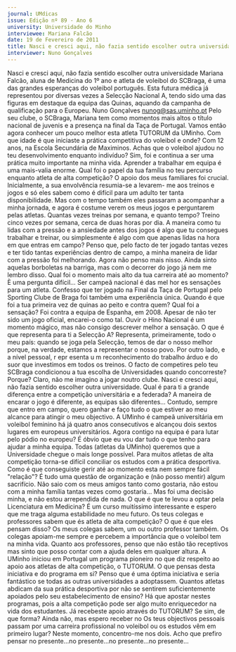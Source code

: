 ```yaml
---
journal: UMdicas
issue: Edição nº 89 - Ano 6
university: Universidade do Minho
interviewee: Mariana Falcão
date: 19 de Fevereiro de 2011
title: Nasci e cresci aqui, não fazia sentido escolher outra universidade
interviewer: Nuno Gonçalves
---
```


Nasci e cresci aqui, não fazia sentido escolher outra universidade
Mariana Falcão, aluna de Medicina do 1º ano e atleta de voleibol do
SCBraga, é uma das grandes esperanças do voleibol português.
Esta futura médica já representou por diversas vezes a Selecção
Nacional A, tendo sido uma das figuras em destaque da equipa das Quinas,
aquando da campanha de qualificação para o Europeu.
Nuno Gonçalves
nunog@sas.uminho.pt
Pelo seu clube, o SCBraga, Mariana
tem como momentos mais altos o
título nacional de juvenis e a
presença na final da Taça de
Portugal. Vamos então agora
conhecer um pouco melhor esta
atleta TUTORUM da UMinho.
Com que idade é que iniciaste a
prática competitiva do voleibol e
onde?
Com 12 anos, na Escola Secundária
de Maximinos.
Achas que o voleibol ajudou no
teu desenvolvimento enquanto
indivíduo?
Sim, foi e continua a ser uma
prática muito importante na minha
vida. Aprender a trabalhar em
equipa é uma mais-valia enorme.
Qual foi o papel da tua família no
teu percurso enquanto atleta de
alta competição?
O apoio dos meus familiares foi
crucial. Inicialmente, a sua
envolvência resumia-se a levarem-
me aos treinos e jogos e só eles
sabem como é difícil para um
adulto ter tanta disponibilidade.
Mas com o tempo também eles
passaram a acompanhar a minha
jornada, e agora é costume verem
os meus jogos e perguntarem
pelas atletas.
Quantas vezes treinas por
semana, e quanto tempo?
Treino cinco vezes por semana,
cerca de duas horas por dia.
A maneira como tu lidas com a
pressão e a ansiedade antes dos
jogos é algo que tu consegues
trabalhar e treinar, ou
simplesmente é algo com que
apenas lidas na hora em que
entras em campo?
Penso que, pelo facto de ter jogado
tantas vezes e ter tido tantas
experiências dentro de campo, a
minha maneira de lidar com a
pressão foi melhorando. Agora não
penso mais nisso. Ainda sinto
aquelas borboletas na barriga, mas
com o decorrer do jogo já nem me
lembro disso.
Qual foi o momento mais alto da
tua carreira até ao momento?
È uma pergunta difícil… Ser campeã
nacional é das mel hor es
sensações para um atleta.
Confesso que ter jogado na Final da
Taça de Portugal pelo Sporting
Clube de Braga foi também uma
experiência única.
Quando é que foi a tua primeira
vez de quinas ao peito e contra
quem? Qual foi a sensação?
Foi contra a equipa de Espanha, em
2008. Apesar de não ter sido um
jogo oficial, encarei-o como tal.
Ouvir o Hino Nacional é um
momento mágico, mas não
consigo descrever melhor a
sensação.
O que é que representa para ti a
Selecção A?
Representa, primeiramente, todo o
meu país: quando se joga pela
Selecção, temos de dar o nosso
melhor porque, na verdade,
estamos a representar o nosso
povo. Por outro lado, e a nível
pessoal, r epr esenta u m
reconhecimento do trabalho árduo
e do suor que investimos em todos
os treinos.
O facto de competires pelo teu
SCBraga condicionou a tua
escolha de Universidades
quando concorreste? Porque?
Claro, não me imagino a jogar
noutro clube. Nasci e cresci aqui,
não fazia sentido escolher outra
universidade.
Qual é para ti a grande diferença
entre a competição universitária
e a federada?
A maneira de encarar o jogo é
diferente, as equipas são
diferentes... Contudo, sempre que
entro em campo, quero ganhar e
faço tudo o que estiver ao meu
alcance para atingir o meu
objectivo.
A UMinho é campeã universitária
em voleibol feminino há já quatro
anos consecutivos e alcançou
dois sextos lugares em europeus
universitários. Agora contigo na
equipa é para lutar pelo pódio no
europeu?
É óbvio que eu vou dar tudo o que
tenho para ajudar a minha equipa.
Todas (atletas da UMinho)
queremos que a Universidade
chegue o mais longe possível.
Para muitos atletas de alta
competição torna-se difícil
conciliar os estudos com a
prática desportiva. Como é que
conseguiste gerir até ao
momento esta nem sempre fácil
"relação"?
É tudo uma questão de
organização e (não posso mentir)
algum sacrifício. Não saio com os
meus amigos tanto como gostaria,
não estou com a minha família
tantas vezes como gostaria… Mas
foi uma decisão minha, e não estou
arrependida de nada.
O que é que te levou a optar pela
Licenciatura em Medicina?
É um curso muitíssimo
interessante e espero que me traga
alguma estabilidade no meu
futuro.
Os teus colegas e professores
sabem que és atleta de alta
competição? O que é que eles
pensam disso?
Os meus colegas sabem, um ou
outro professor também. Os
colegas apoiam-me sempre e
percebem a importância que o
voleibol tem na minha vida. Quanto
aos professores, penso que não
estão tão receptivos mas sinto que
posso contar com a ajuda deles em
qualquer altura.
A UMinho iniciou em Portugal um
programa pioneiro no que diz
respeito ao apoio aos atletas de
alta competição, o TUTORUM. O
que pensas desta iniciativa e do
programa em si?
Penso que é uma óptima iniciativa
e seria fantástico se todas as
outras universidades a
adoptassem. Quantos atletas
abdicam da sua prática desportiva
por não se sentirem
suficientemente apoiados pelo seu
estabelecimento de ensino? Há
que apostar nestes programas,
pois a alta competição pode ser
algo muito enriquecedor na vida
dos estudantes.
Já recebeste apoio através do
TUTORUM? Se sim, de que forma?
Ainda não, mas espero receber no
Os teus objectivos pessoais
passam por uma carreira
profissional no voleibol ou os
estudos vêm em primeiro lugar?
Neste momento, concentro-me
nos dois. Acho que prefiro pensar
no presente...no presente...no presente...no presente...
